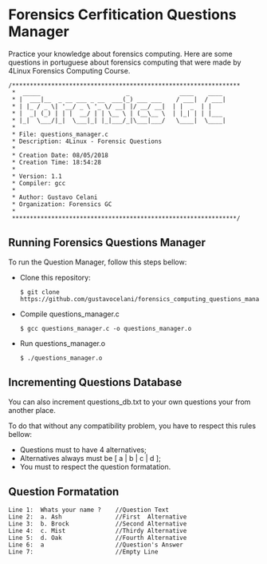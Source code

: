 # Forensics Cerfitication Questions Manager

Practice your knowledge about forensics computing. Here are some questions in portuguese about forensics computing that were made by 4Linux Forensics Computing Course.

```
/****************************************************************
 *  _____                        _              ____    ____
 * |  ___|__  _ __ ___ _ __  ___(_) ___ ___    / ___|  / ___|
 * | |_ / _ \| '__/ _ \ '_ \/ __| |/ __/ __|  | |  _  | |
 * |  _| (_) | | |  __/ | | \__ \ | (__\__ \  | |_| | | |___
 * |_|  \___/|_|  \___|_| |_|___/_|\___|___/   \____|  \____|
 *
 * File: questions_manager.c
 * Description: 4Linux - Forensic Questions
 *
 * Creation Date: 08/05/2018
 * Creation Time: 18:54:28
 *
 * Version: 1.1
 * Compiler: gcc
 *
 * Author: Gustavo Celani
 * Organization: Forensics GC
 *
 ***************************************************************/
```

## Running Forensics Questions Manager

To run the Question Manager, follow this steps bellow:

* Clone this repository:

	```
	$ git clone https://github.com/gustavocelani/forensics_computing_questions_manager.git
	```

* Compile questions_manager.c

	```
	$ gcc questions_manager.c -o questions_manager.o
	```

* Run questions_manager.o

	```
	$ ./questions_manager.o
	```

## Incrementing Questions Database

You can also increment questions_db.txt to your own questions your from another place.

To do that without any compatibility problem, you have to respect this rules bellow:

* Questions must to have 4 alternatives;
* Alternatives always must be [ a | b | c | d ];
* You must to respect the question formatation.

## Question Formatation

```
Line 1:  Whats your name ?    //Question Text
Line 2:  a. Ash               //First  Alternative
Line 3:  b. Brock             //Second Alternative
Line 4:  c. Mist              //Thirdy Alternative
Line 5:  d. Oak               //Fourth Alternative
Line 6:  a                    //Question's Answer
Line 7:                       //Empty Line
```

